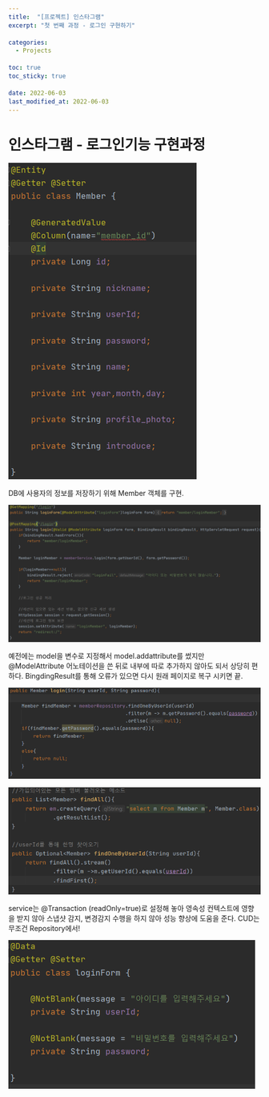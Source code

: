 ```yaml
---
title:  "[프로젝트] 인스타그램"
excerpt: "첫 번째 과정 - 로그인 구현하기"

categories:
  - Projects

toc: true
toc_sticky: true
 
date: 2022-06-03
last_modified_at: 2022-06-03
---
```


# 인스타그램 - 로그인기능 구현과정

![image](assets/images/Domain_Member.png)

DB에 사용자의 정보를 저장하기 위해 Member 객체를 구현.

![image](assets/images/login_mapping.png)

예전에는 model을 변수로 지정해서 model.addattribute를 썼지만 @ModelAttribute 어노테이션을 쓴 뒤로 내부에 따로 추가하지 않아도 되서 상당히 편하다.
BingdingResult를 통해 오류가 있으면 다시 원래 페이지로 복구 시키면 끝.

![image](assets/images/login_service.png)

![image](assets/images/login_repository.png)

service는 @Transaction (readOnly=true)로 설정해 놓아 영속성 컨텍스트에 영향을 받지 않아 스냅샷 감지, 변경감지 수행을 하지 않아 성능 향상에 도움을 준다. CUD는 무조건 Repository에서!

![image](assets/images/login_loginForm.png)